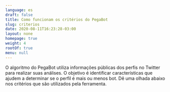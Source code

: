 ```yaml
---
language: es
draft: false
title: Como funcionam os critérios do PegaBot
slug: criterios
date: 2020-08-11T16:23:28-03:00
layout: none
homepage: true
weight: 4
rootOf: true
menu: null
---
```

O algoritmo do PegaBot utiliza informações públicas dos perfis no Twitter para realizar suas análises. O objetivo é identificar características que ajudem a determinar se o perfil é mais ou menos bot. Dê uma olhada abaixo nos critérios que são utilizados pela ferramenta.
